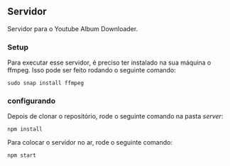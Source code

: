 ## Servidor

Servidor para o Youtube Album Downloader.

### Setup

Para executar esse servidor, é preciso ter instalado na sua máquina o ffmpeg. Isso pode ser feito rodando o seguinte comando:

    sudo snap install ffmpeg


### configurando

Depois de clonar o repositório, rode o seguinte comando na pasta *server*:
     
    npm install

Para colocar o servidor no ar, rode o seguinte comando:

    npm start

